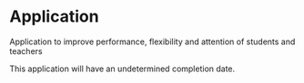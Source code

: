 # Application
Application to improve performance, flexibility and attention of students and teachers

This application will have an undetermined completion date.
